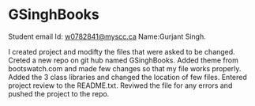 # GSinghBooks
Student email Id: w0782841@myscc.ca
Name:Gurjant Singh. 

I created project and modifty the files that were asked to be changed. Creted a new repo on git hub named GSinghBooks.
Added theme from bootswatch.com and made few changes so that my file works properly.
Added the 3 class libraries and changed the location of few files.
Entered project review to the README.txt. 
Reviwed the file for any errors and pushed the project to the repo.


